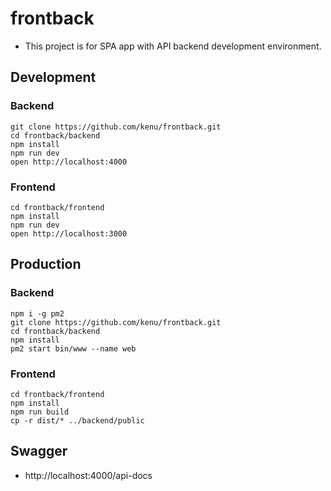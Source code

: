 # frontback
* This project is for SPA app with API backend development environment.

## Development
### Backend
```
git clone https://github.com/kenu/frontback.git
cd frontback/backend
npm install
npm run dev
open http://localhost:4000
```

### Frontend
```
cd frontback/frontend
npm install
npm run dev
open http://localhost:3000
```

## Production
### Backend
```
npm i -g pm2
git clone https://github.com/kenu/frontback.git
cd frontback/backend
npm install
pm2 start bin/www --name web
```

### Frontend
```
cd frontback/frontend
npm install
npm run build
cp -r dist/* ../backend/public
```

## Swagger
* http://localhost:4000/api-docs
